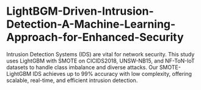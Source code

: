 # LightBGM-Driven-Intrusion-Detection-A-Machine-Learning-Approach-for-Enhanced-Security
Intrusion Detection Systems (IDS) are vital for network security. This study uses LightGBM with SMOTE on CICIDS2018, UNSW-NB15, and NF-ToN-IoT datasets to handle class imbalance and diverse attacks. Our SMOTE-LightGBM IDS achieves up to 99% accuracy with low complexity, offering scalable, real-time, and efficient intrusion detection.
